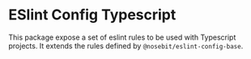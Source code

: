 # ESlint Config Typescript

This package expose a set of eslint rules to be used with Typescript projects. It extends the rules defined by `@nosebit/eslint-config-base`.